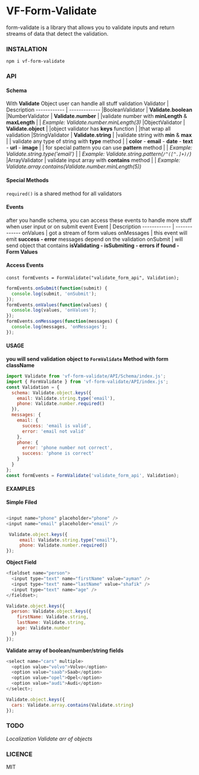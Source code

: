 # VF-Form-Validate

form-validate is a library that allows you to validate inputs and return streams of data that detect the validation.

### INSTALATION
`npm i vf-form-validate`
### API
#### Schema

With **Validate** Object user can handle all stuff validation
Validator | Description
------------ | -------------
|BooleanValidator | **Validate.boolean**
|NumberValidator | **Validate.number**
| |validate number with **minLength** & **maxLength**
| | _Example: Validate.number.minLength(3)_
|ObjectValidator | **Validate.object**
| |object validator has **keys** function
| |that wrap all validation
|StringValidator | **Validate.string**
| |validate string with **min** & **max**
| | validate any type of string with **type** method
| | **color** - **email** - **date** - **text** - **url** - **image**
| | for special pattern you can use **pattern** method
| | _Example: Validate.string.type('email')_
| | _Example: Validate.string.pattern(`/^([^.]+)/`)_
|ArrayValidator | validate input array with **contains** method
| | _Example: Validate.array.contains(Validate.number.minLength(5))_

#### Special Methods

`required()` is a shared method for all validators

#### Events

after you handle schema, you can access these events to handle more stuff
when user input or on submit event
Event | Description
------------ | -------------
onValues | got a stream of form values
onMessages | this event will emit **success - error** messages depend on the validation
onSubmit | will send object that contains **isValidating - isSubmiting - errors if found - Form Values**

#### Access Events

`const formEvents = FormValidate("validate_form_api", Validation);`

```javascript
formEvents.onSubmit(function(submit) {
  console.log(submit, 'onSubmit');
});
formEvents.onValues(function(values) {
  console.log(values, 'onValues');
});
formEvents.onMessages(function(messages) {
  console.log(messages, 'onMessages');
});
```

#### USAGE

**you will send validation object to `FormValidate` Method with form className**

```javascript
import Validate from 'vf-form-validate/API/Schema/index.js';
import { FormValidate } from 'vf-form-validate/API/index.js';
const Validation = {
  schema: Validate.object.keys({
    email: Validate.string.type('email'),
    phone: Validate.number.required()
  }),
  messages: {
    email: {
      success: 'email is valid',
      error: 'email not valid'
    },
    phone: {
      error: 'phone number not correct',
      success: 'phone is correct'
    }
  }
};
const formEvents = FormValidate('validate_form_api', Validation);
```

#### EXAMPLES

**Simple Filed**

```javascript

<input name="phone" placeholder="phone" />
<input name="email" placeholder="email" />

 Validate.object.keys({
     email: Validate.string.type("email"),
     phone: Validate.number.required()
});
```

**Object Field**

```javascript
<fieldset name="person">
  <input type="text" name="firstName" value="ayman" />
  <input type="text" name="lastName" value="shafik" />
  <input type="text" name="age" />
</fieldset>;

Validate.object.keys({
  person: Validate.object.keys({
    firstName: Validate.string,
    lastName: Validate.string,
    age: Validate.number
  })
});
```

**Validate array of boolean/number/string fields**

```javascript
<select name="cars" multiple>
  <option value="volvo">Volvo</option>
  <option value="saab">Saab</option>
  <option value="opel">Opel</option>
  <option value="audi">Audi</option>
</select>;

Validate.object.keys({
  cars: Validate.array.contains(Validate.string)
});
```

### TODO

_Localization_
_Validate arr of objects_

### LICENCE

MIT
